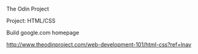 The Odin Project

Project: HTML/CSS

Build google.com homepage

http://www.theodinproject.com/web-development-101/html-css?ref=lnav
